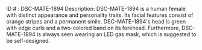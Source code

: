 ID # : DSC-MATE-1894
Description: DSC-MATE-1894 is a human female with distinct appearance and personality traits. Its facial features consist of orange stripes and a permanent smile. DSC-MATE-1894's head is green with edge curls and a two-colored band on its forehead. Furthermore, DSC-MATE-1894 is always seen wearing an LED gas mask, which is suggested to be self-designed. 